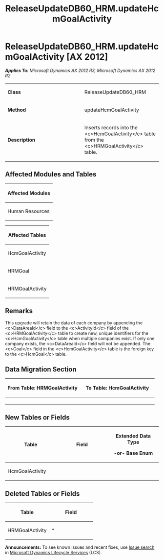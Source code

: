 ﻿---
title: ReleaseUpdateDB60_HRM.updateHcmGoalActivity
TOCTitle: ReleaseUpdateDB60_HRM.updateHcmGoalActivity
ms:assetid: 7849ec3e-54b3-8fc1-2c4a-962d89459903
ms:mtpsurl: https://msdn.microsoft.com/en-us/library/JJ719382(v=AX.60)
ms:contentKeyID: 49709173
ms.date: 05/18/2015
mtps_version: v=AX.60
---

# ReleaseUpdateDB60\_HRM.updateHcmGoalActivity [AX 2012]


_**Applies To:** Microsoft Dynamics AX 2012 R3, Microsoft Dynamics AX 2012 R2_

<table>
<colgroup>
<col style="width: 50%" />
<col style="width: 50%" />
</colgroup>
<tbody>
<tr class="odd">
<td><p><strong>Class</strong></p></td>
<td><p>ReleaseUpdateDB60_HRM</p></td>
</tr>
<tr class="even">
<td><p><strong>Method</strong></p></td>
<td><p>updateHcmGoalActivity</p></td>
</tr>
<tr class="odd">
<td><p><strong>Description</strong></p></td>
<td><p>Inserts records into the &lt;c&gt;HcmGoalActivity&lt;/c&gt; table from the &lt;c&gt;HRMGoalActivity&lt;/c&gt; table.</p></td>
</tr>
</tbody>
</table>


## Affected Modules and Tables

<table>
<colgroup>
<col style="width: 100%" />
</colgroup>
<thead>
<tr class="header">
<th><p>Affected Modules</p></th>
</tr>
</thead>
<tbody>
<tr class="odd">
<td><p>Human Resources</p></td>
</tr>
</tbody>
</table>


<table>
<colgroup>
<col style="width: 100%" />
</colgroup>
<thead>
<tr class="header">
<th><p>Affected Tables</p></th>
</tr>
</thead>
<tbody>
<tr class="odd">
<td><p>HcmGoalActivity</p></td>
</tr>
<tr class="even">
<td><p>HRMGoal</p></td>
</tr>
<tr class="odd">
<td><p>HRMGoalActivity</p></td>
</tr>
</tbody>
</table>


## Remarks

This upgrade will retain the data of each company by appending the \<c\>DataAreaId\</c\> field to the \<c\>ActivityId\</c\> field of the \<c\>HRMGoalActivity\</c\> table to create new, unique identifiers for the \<c\>HcmGoalActivity\</c\> table when multiple companies exist. If only one company exists, the \<c\>DataAreaId\</c\> field will not be appended. The \<c\>Goal\</c\> field in the \<c\>HcmGoalActivity\</c\> table is the foreign key to the \<c\>HcmGoal\</c\> table.

## Data Migration Section

<table>
<colgroup>
<col style="width: 50%" />
<col style="width: 50%" />
</colgroup>
<thead>
<tr class="header">
<th><p>From Table: HRMGoalActivity</p></th>
<th><p>To Table: HcmGoalActivity</p></th>
</tr>
</thead>
<tbody>
<tr class="odd">
<td><p></p></td>
<td><p></p></td>
</tr>
</tbody>
</table>


## New Tables or Fields

<table>
<colgroup>
<col style="width: 33%" />
<col style="width: 33%" />
<col style="width: 33%" />
</colgroup>
<thead>
<tr class="header">
<th><p>Table</p></th>
<th><p>Field</p></th>
<th><p>Extended Data Type</p>
<p>-or- Base Enum</p></th>
</tr>
</thead>
<tbody>
<tr class="odd">
<td><p>HcmGoalActivity</p></td>
<td><p></p></td>
<td><p></p></td>
</tr>
</tbody>
</table>


## Deleted Tables or Fields

<table>
<colgroup>
<col style="width: 50%" />
<col style="width: 50%" />
</colgroup>
<thead>
<tr class="header">
<th><p>Table</p></th>
<th><p>Field</p></th>
</tr>
</thead>
<tbody>
<tr class="odd">
<td><p>HRMGoalActivity</p></td>
<td><p>*</p></td>
</tr>
</tbody>
</table>

  
**Announcements:** To see known issues and recent fixes, use [Issue search](http://go.microsoft.com/fwlink/?linkid=389258) in [Microsoft Dynamics Lifecycle Services](http://go.microsoft.com/fwlink/?linkid=306505) (LCS).

